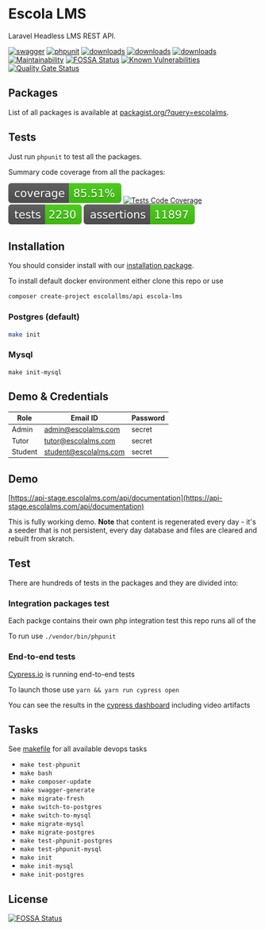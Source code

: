 # Escola LMS

Laravel Headless LMS REST API.

[![swagger](https://img.shields.io/badge/documentation-swagger-green)](https://escola-lms-api.stage.etd24.pl/api/documentation)
[![phpunit](https://github.com/EscolaLMS/API/actions/workflows/phpunit-tests.yml/badge.svg)](https://github.com/EscolaLMS/API/actions/workflows/phpunit-tests.yml)
[![downloads](https://img.shields.io/packagist/dt/escolalms/api)](https://packagist.org/packages/escolalms/api)
[![downloads](https://img.shields.io/packagist/v/escolalms/api)](https://packagist.org/packages/escolalms/api)
[![downloads](https://img.shields.io/packagist/l/escolalms/api)](https://packagist.org/packages/escolalms/api)
[![Maintainability](https://api.codeclimate.com/v1/badges/68b4fbde49bcd465e482/maintainability)](https://codeclimate.com/github/EscolaLMS/API/maintainability)
[![FOSSA Status](https://app.fossa.com/api/projects/git%2Bgithub.com%2FEscolaLMS%2FAPI.svg?type=shield)](https://app.fossa.com/projects/git%2Bgithub.com%2FEscolaLMS%2FAPI?ref=badge_shield)
[![Known Vulnerabilities](https://snyk.io/test/github/EscolaLMS/API/badge.svg)](https://snyk.io/test/github/EscolaLMS/API)
[![Quality Gate Status](https://sonarcloud.io/api/project_badges/measure?project=EscolaLMS_API&metric=alert_status)](https://sonarcloud.io/summary/new_code?id=EscolaLMS_API)

## Packages

List of all packages is available at [packagist.org/?query=escolalms](https://packagist.org/?query=escolalms).

## Tests

Just run `phpunit` to test all the packages.

Summary code coverage from all the packages:

[![cc](https://raw.githubusercontent.com/EscolaLMS/.github/main/api-tests/cc-badge.svg)](https://github.com/EscolaLMS/API/actions/workflows/phpunit-cc.yml)
[![Tests Code Coverage](https://github.com/EscolaLMS/API/actions/workflows/phpunit-cc.yml/badge.svg)](https://github.com/EscolaLMS/API/actions/workflows/phpunit-cc.yml)
[![cc](https://raw.githubusercontent.com/EscolaLMS/.github/main/api-tests/cc-tests.svg)](https://github.com/EscolaLMS/API/actions/workflows/phpunit-cc.yml)
[![cc](https://raw.githubusercontent.com/EscolaLMS/.github/main/api-tests/cc-assertions.svg)](https://github.com/EscolaLMS/API/actions/workflows/phpunit-cc.yml)

## Installation

You should consider install with our [installation package](https://docs.wellms.io/getting-started/guide.html).

To install default docker environment either clone this repo or use

```bash
composer create-project escolallms/api escola-lms
```

### Postgres (default)

```sh
make init
```

### Mysql

```
make init-mysql
```

## Demo & Credentials

| Role    | Email ID              | Password |
| ------- | --------------------- | -------- |
| Admin   | admin@escolalms.com   | secret   |
| Tutor   | tutor@escolalms.com   | secret   |
| Student | student@escolalms.com | secret   |

## Demo

[https://api-stage.escolalms.com/api/documentation](https://api-stage.escolalms.com/api/documentation)

This is fully working demo. **Note** that content is regenerated every day - it's a seeder that is not persistent, every day database and files are cleared and rebuilt from skratch.

## Test

There are hundreds of tests in the packages and they are divided into:

### Integration packages test

Each packge contains their own php integration test this repo runs all of the

To run use `./vendor/bin/phpunit`

### End-to-end tests

[Cypress.io](https://docs.cypress.io/) is running end-to-end tests

To launch those use `yarn && yarn run cypress open`

You can see the results in the [cypress dashboard](https://dashboard.cypress.io/projects/kmx5cw/runs) including video artifacts

## Tasks

See [makefile](makefile) for all available devops tasks

- `make test-phpunit`
- `make bash`
- `make composer-update`
- `make swagger-generate`
- `make migrate-fresh`
- `make switch-to-postgres`
- `make switch-to-mysql`
- `make migrate-mysql`
- `make migrate-postgres`
- `make test-phpunit-postgres`
- `make test-phpunit-mysql`
- `make init`
- `make init-mysql`
- `make init-postgres`

## License

[![FOSSA Status](https://app.fossa.com/api/projects/git%2Bgithub.com%2FEscolaLMS%2FAPI.svg?type=large)](https://app.fossa.com/projects/git%2Bgithub.com%2FEscolaLMS%2FAPI?ref=badge_large)
